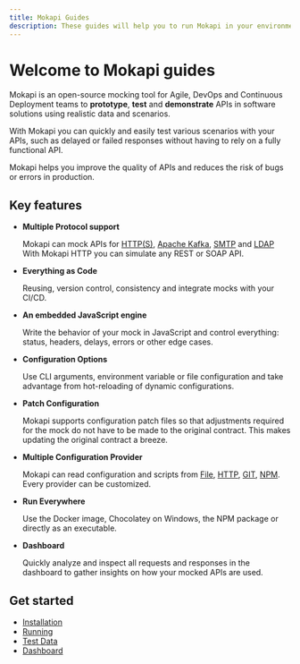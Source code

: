 ```yaml
---
title: Mokapi Guides
description: These guides will help you to run Mokapi in your environment
---
```


# Welcome to Mokapi guides

Mokapi is an open-source mocking tool for Agile, DevOps and Continuous Deployment teams to
**prototype**, **test** and **demonstrate** APIs in software solutions using realistic data and scenarios.

With Mokapi you can quickly and easily test various
scenarios with your APIs, such as delayed or failed responses without
having to rely on a fully functional API.

Mokapi helps you improve the quality of APIs and
reduces the risk of bugs or errors in production.

## Key features

- **Multiple Protocol support**

  Mokapi can mock APIs for [HTTP(S)](/docs/guides/http/overview.md), [Apache Kafka](/docs/guides/kafka/overview.md), [SMTP](/docs/guides/smtp/smtp.md) and [LDAP](/docs/guides/ldap/ldap.md)
  With Mokapi HTTP you can simulate any REST or SOAP API.

- **Everything as Code**

  Reusing, version control, consistency and integrate mocks with your CI/CD.

- **An embedded JavaScript engine**

  Write the behavior of your mock in JavaScript and control everything: status, headers, delays, errors or other edge cases.

- **Configuration Options**

  Use CLI arguments, environment variable or file configuration and take advantage from hot-reloading of dynamic configurations.

- **Patch Configuration**

  Mokapi supports configuration patch files so that adjustments required for the mock do not have to be made to the
  original contract. This makes updating the original contract a breeze.

- **Multiple Configuration Provider**

  Mokapi can read configuration and scripts from [File](/docs/configuration/dynamic/file.md), [HTTP](/docs/configuration/dynamic/http.md), [GIT](/docs/configuration/dynamic/git.md), [NPM](/docs/configuration/dynamic/npm.md). 
  Every provider can be customized.

- **Run Everywhere**
  
  Use the Docker image, Chocolatey on Windows, the NPM package or directly as an executable.

- **Dashboard**

  Quickly analyze and inspect all requests and responses in the dashboard to gather insights on how your mocked APIs are used.

## Get started

- [Installation](/docs/guides/get-started/installation.md)
- [Running](/docs/guides/get-started/running.md)
- [Test Data](/docs/guides/get-started/test-data.md)
- [Dashboard](/docs/guides/get-started/dashboard.md)